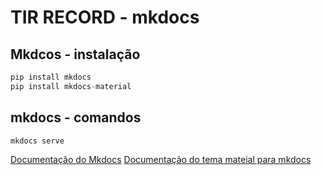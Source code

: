 # TIR RECORD - mkdocs

## Mkdcos - instalação
```Python
pip install mkdocs
pip install mkdocs-material
```

## mkdocs - comandos
```
mkdocs serve
```

[Documentação do Mkdocs](https://www.mkdocs.org/#mkdocs)
[Documentação do tema mateial para mkdocs](https://squidfunk.github.io/mkdocs-material/)

